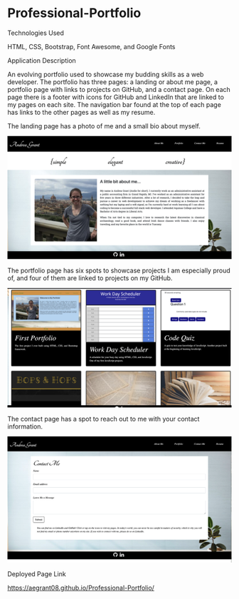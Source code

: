 # Professional-Portfolio

Technologies Used

HTML, CSS, Bootstrap, Font Awesome, and Google Fonts

Application Description

An evolving portfolio used to showcase my budding skills as a web developer. The portfolio has three pages: a landing or about me page, a portfolio page with links to projects on GitHub, and a contact page. On each page there is a footer with icons for GitHub and LinkedIn that are linked to my pages on each site. The navigation bar found at the top of each page has links to the other pages as well as my resume.

The landing page has a photo of me and a small bio about myself.

![Landing Page](assets/screen-shots/1-Landing-Page.png?raw=true)

The portfolio page has six spots to showcase projects I am especially proud of, and four of them are linked to projects on my GitHub.

![Portfolio Page](assets/screen-shots/2-Portfolio-Page.png?raw=true)

The contact page has a spot to reach out to me with your contact information.

![Contact Page](assets/screen-shots/3-Contact-Page.png?raw=true)

Deployed Page Link

https://aegrant08.github.io/Professional-Portfolio/
